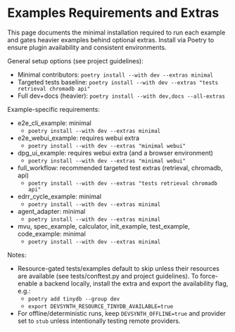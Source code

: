 # Examples Requirements and Extras

This page documents the minimal installation required to run each example and gates heavier examples behind optional extras. Install via Poetry to ensure plugin availability and consistent environments.

General setup options (see project guidelines):
- Minimal contributors: `poetry install --with dev --extras minimal`
- Targeted tests baseline: `poetry install --with dev --extras "tests retrieval chromadb api"`
- Full dev+docs (heavier): `poetry install --with dev,docs --all-extras`

Example-specific requirements:
- e2e_cli_example: minimal
  - `poetry install --with dev --extras minimal`
- e2e_webui_example: requires webui extra
  - `poetry install --with dev --extras "minimal webui"`
- dpg_ui_example: requires webui extra (and a browser environment)
  - `poetry install --with dev --extras "minimal webui"`
- full_workflow: recommended targeted test extras (retrieval, chromadb, api)
  - `poetry install --with dev --extras "tests retrieval chromadb api"`
- edrr_cycle_example: minimal
  - `poetry install --with dev --extras minimal`
- agent_adapter: minimal
  - `poetry install --with dev --extras minimal`
- mvu, spec_example, calculator, init_example, test_example, code_example: minimal
  - `poetry install --with dev --extras minimal`

Notes:
- Resource-gated tests/examples default to skip unless their resources are available (see tests/conftest.py and project guidelines). To force-enable a backend locally, install the extra and export the availability flag, e.g.:
  - `poetry add tinydb --group dev`
  - `export DEVSYNTH_RESOURCE_TINYDB_AVAILABLE=true`
- For offline/deterministic runs, keep `DEVSYNTH_OFFLINE=true` and provider set to `stub` unless intentionally testing remote providers.
